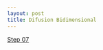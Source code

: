 ```yaml
---
layout: post
title: Difusion Bidimensional
---
```


[Step 07 ](http://nbviewer.ipython.org/github/ja0335/Course_12_steps_to_Navier_Stokes/blob/master/Step%207.%202D%20Diffusion.ipynb)
